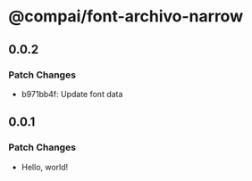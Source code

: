 # @compai/font-archivo-narrow

## 0.0.2

### Patch Changes

- b971bb4f: Update font data

## 0.0.1

### Patch Changes

- Hello, world!
